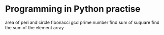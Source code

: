 # Programming in Python practise

area of peri and circle
fibonacci
gcd
prime number
find sum of suquare
find the sum of the element array
